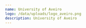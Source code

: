 ```yaml
---
name: University of Aveiro
logo: /data/uploads/logo_aveiro.png
description: University of Aveiro
---
```


